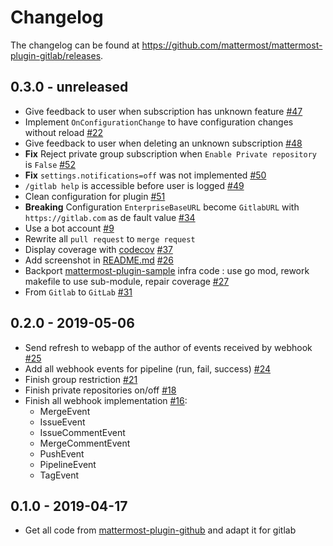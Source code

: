 # Changelog

The changelog can be found at https://github.com/mattermost/mattermost-plugin-gitlab/releases.

## 0.3.0 - unreleased

- Give feedback to user when subscription has unknown feature [#47](https://github.com/manland/mattermost-plugin-gitlab/pull/47)
- Implement `OnConfigurationChange` to have configuration changes without reload [#22](https://github.com/manland/mattermost-plugin-gitlab/issues/22)
- Give feedback to user when deleting an unknown subscription [#48](https://github.com/manland/mattermost-plugin-gitlab/pull/48)
- **Fix** Reject private group subscription when `Enable Private repository` is `False` [#52](https://github.com/manland/mattermost-plugin-gitlab/pull/52)
- **Fix** `settings.notifications=off` was not implemented [#50](https://github.com/manland/mattermost-plugin-gitlab/pull/50)
- `/gitlab help` is accessible before user is logged [#49](https://github.com/manland/mattermost-plugin-gitlab/pull/49)
- Clean configuration for plugin [#51](https://github.com/manland/mattermost-plugin-gitlab/pull/51)
- **Breaking** Configuration `EnterpriseBaseURL` become `GitlabURL` with `https://gitlab.com` as de fault value [#34](https://github.com/manland/mattermost-plugin-gitlab/pull/34)
- Use a bot account [#9](https://github.com/manland/mattermost-plugin-gitlab/pull/9)
- Rewrite all `pull request` to `merge request`
- Display coverage with [codecov](https://codecov.io) [#37](https://github.com/manland/mattermost-plugin-gitlab/issues/37)
- Add screenshot in [README.md](https://github.com/manland/mattermost-plugin-gitlab/blob/master/README.md) [#26](https://github.com/manland/mattermost-plugin-gitlab/issues/26)
- Backport [mattermost-plugin-sample](https://github.com/mattermost/mattermost-plugin-sample/) infra code : use go mod, rework makefile to use sub-module, repair coverage [#27](https://github.com/manland/mattermost-plugin-gitlab/issues/27)
- From `Gitlab` to `GitLab` [#31](https://github.com/manland/mattermost-plugin-gitlab/issues/31)

## 0.2.0 - 2019-05-06

- Send refresh to webapp of the author of events received by webhook [#25](https://github.com/manland/mattermost-plugin-gitlab/pull/25)
- Add all webhook events for pipeline (run, fail, success) [#24](https://github.com/manland/mattermost-plugin-gitlab/pull/24)
- Finish group restriction [#21](https://github.com/manland/mattermost-plugin-gitlab/pull/21)
- Finish private repositories on/off [#18](https://github.com/manland/mattermost-plugin-gitlab/pull/18)
- Finish all webhook implementation [#16](https://github.com/manland/mattermost-plugin-gitlab/pull/16): 
    - MergeEvent
    - IssueEvent
    - IssueCommentEvent
    - MergeCommentEvent
    - PushEvent
    - PipelineEvent
    - TagEvent

## 0.1.0 - 2019-04-17

- Get all code from [mattermost-plugin-github](https://github.com/mattermost/mattermost-plugin-github/) and adapt it for gitlab

